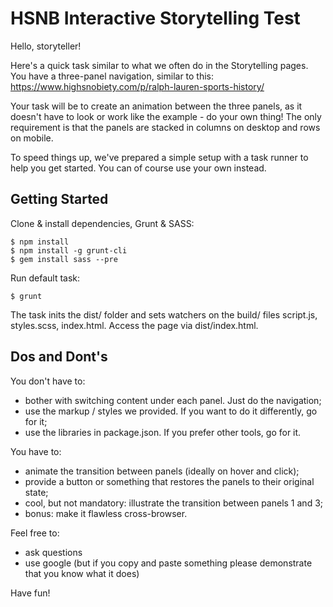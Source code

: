 # HSNB Interactive Storytelling Test #

Hello, storyteller!

Here's a quick task similar to what we often do in the Storytelling pages.
You have a three-panel navigation, similar to this:
https://www.highsnobiety.com/p/ralph-lauren-sports-history/

Your task will be to create an animation between the three panels, as it doesn't have to look or work like the example - do your own thing! The only requirement is that the panels are stacked in columns on desktop and rows on mobile.

To speed things up, we've prepared a simple setup with a task runner to help you get started. You can of course use your own instead.

## Getting Started ##

Clone & install dependencies, Grunt & SASS:
```
$ npm install
$ npm install -g grunt-cli
$ gem install sass --pre
```

Run default task:
```
$ grunt
```

The task inits the dist/ folder and sets watchers on the build/ files script.js, styles.scss, index.html.
Access the page via dist/index.html.

## Dos and Dont's ##

You don't have to:
- bother with switching content under each panel. Just do the navigation;
- use the markup / styles we provided. If you want to do it differently, go for it;
- use the libraries in package.json. If you prefer other tools, go for it.

You have to:
- animate the transition between panels (ideally on hover and click);
- provide a button or something that restores the panels to their original state;
- cool, but not mandatory: illustrate the transition between panels 1 and 3;
- bonus: make it flawless cross-browser.

Feel free to:
- ask questions
- use google (but if you copy and paste something please demonstrate that you know what it does)

Have fun!
